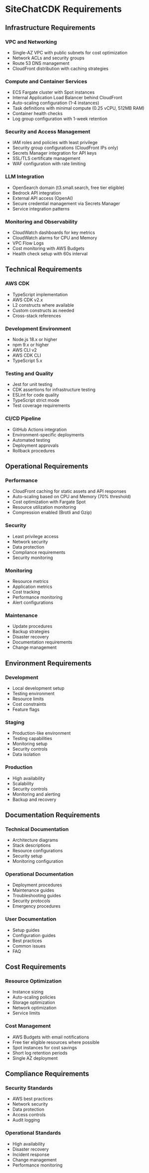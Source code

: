 # SiteChatCDK Requirements

## Infrastructure Requirements

### VPC and Networking
- Single-AZ VPC with public subnets for cost optimization
- Network ACLs and security groups
- Route 53 DNS management
- CloudFront distribution with caching strategies

### Compute and Container Services
- ECS Fargate cluster with Spot instances
- Internal Application Load Balancer behind CloudFront
- Auto-scaling configuration (1-4 instances)
- Task definitions with minimal compute (0.25 vCPU, 512MB RAM)
- Container health checks
- Log group configuration with 1-week retention

### Security and Access Management
- IAM roles and policies with least privilege
- Security group configurations (CloudFront IPs only)
- Secrets Manager integration for API keys
- SSL/TLS certificate management
- WAF configuration with rate limiting

### LLM Integration
- OpenSearch domain (t3.small.search, free tier eligible)
- Bedrock API integration
- External API access (OpenAI)
- Secure credential management via Secrets Manager
- Service integration patterns

### Monitoring and Observability
- CloudWatch dashboards for key metrics
- CloudWatch alarms for CPU and Memory
- VPC Flow Logs
- Cost monitoring with AWS Budgets
- Health check setup with 60s interval

## Technical Requirements

### AWS CDK
- TypeScript implementation
- AWS CDK v2.x
- L2 constructs where available
- Custom constructs as needed
- Cross-stack references

### Development Environment
- Node.js 18.x or higher
- npm 9.x or higher
- AWS CLI v2
- AWS CDK CLI
- TypeScript 5.x

### Testing and Quality
- Jest for unit testing
- CDK assertions for infrastructure testing
- ESLint for code quality
- TypeScript strict mode
- Test coverage requirements

### CI/CD Pipeline
- GitHub Actions integration
- Environment-specific deployments
- Automated testing
- Deployment approvals
- Rollback procedures

## Operational Requirements

### Performance
- CloudFront caching for static assets and API responses
- Auto-scaling based on CPU and Memory (70% threshold)
- Cost optimization with Fargate Spot
- Resource utilization monitoring
- Compression enabled (Brotli and Gzip)

### Security
- Least privilege access
- Network security
- Data protection
- Compliance requirements
- Security monitoring

### Monitoring
- Resource metrics
- Application metrics
- Cost tracking
- Performance monitoring
- Alert configurations

### Maintenance
- Update procedures
- Backup strategies
- Disaster recovery
- Documentation requirements
- Change management

## Environment Requirements

### Development
- Local development setup
- Testing environment
- Resource limits
- Cost constraints
- Feature flags

### Staging
- Production-like environment
- Testing capabilities
- Monitoring setup
- Security controls
- Data isolation

### Production
- High availability
- Scalability
- Security controls
- Monitoring and alerting
- Backup and recovery

## Documentation Requirements

### Technical Documentation
- Architecture diagrams
- Stack descriptions
- Resource configurations
- Security setup
- Monitoring configuration

### Operational Documentation
- Deployment procedures
- Maintenance guides
- Troubleshooting guides
- Security protocols
- Emergency procedures

### User Documentation
- Setup guides
- Configuration guides
- Best practices
- Common issues
- FAQ

## Cost Requirements

### Resource Optimization
- Instance sizing
- Auto-scaling policies
- Storage optimization
- Network optimization
- Service limits

### Cost Management
- AWS Budgets with email notifications
- Free tier eligible resources where possible
- Spot instances for cost savings
- Short log retention periods
- Single AZ deployment

## Compliance Requirements

### Security Standards
- AWS best practices
- Network security
- Data protection
- Access controls
- Audit logging

### Operational Standards
- High availability
- Disaster recovery
- Incident response
- Change management
- Performance monitoring
